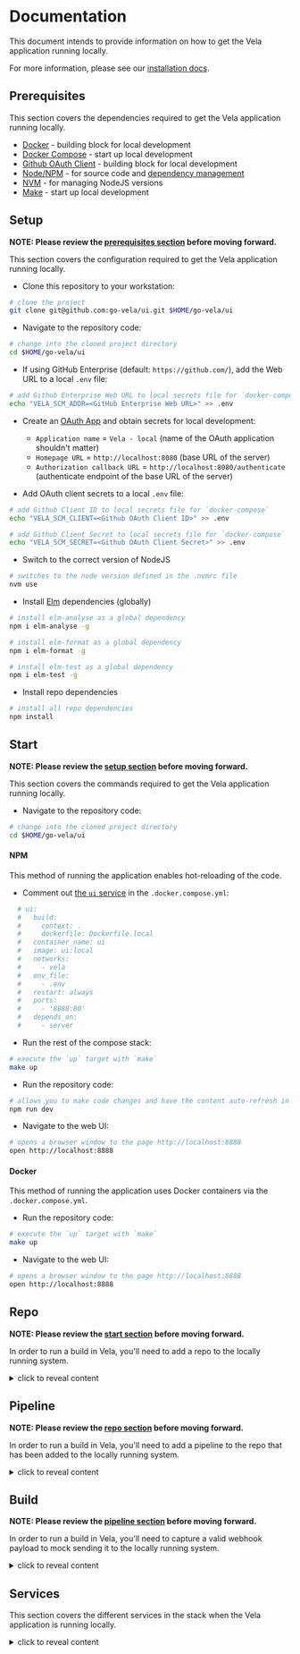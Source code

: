 # Documentation

This document intends to provide information on how to get the Vela application running locally.

For more information, please see our [installation docs](https://go-vela.github.io/docs/install/).

## Prerequisites

This section covers the dependencies required to get the Vela application running locally.

* [Docker](https://docs.docker.com/install/) - building block for local development
* [Docker Compose](https://docs.docker.com/compose/install/) - start up local development
* [Github OAuth Client](https://developer.github.com/apps/building-oauth-apps/creating-an-oauth-app/) - building block for local development
* [Node/NPM](https://nodejs.org/en/download/) - for source code and [dependency management](https://nodejs.org/en/knowledge/getting-started/npm/what-is-npm/)
* [NVM](https://github.com/nvm-sh/nvm/blob/master/README.md#installing-and-updating) - for managing NodeJS versions
* [Make](https://www.gnu.org/software/make/) - start up local development

## Setup

**NOTE: Please review the [prerequisites section](#prerequisites) before moving forward.**

This section covers the configuration required to get the Vela application running locally.

* Clone this repository to your workstation:

```bash
# clone the project
git clone git@github.com:go-vela/ui.git $HOME/go-vela/ui
```

* Navigate to the repository code:

```bash
# change into the cloned project directory
cd $HOME/go-vela/ui
```

* If using GitHub Enterprise (default: `https://github.com/`), add the Web URL to a local `.env` file:

```bash
# add Github Enterprise Web URL to local secrets file for `docker-compose`
echo "VELA_SCM_ADDR=<GitHub Enterprise Web URL>" >> .env
```

* Create an [OAuth App](https://developer.github.com/apps/building-oauth-apps/creating-an-oauth-app/) and obtain secrets for local development:
  * `Application name` = `Vela - local` (name of the OAuth application shouldn't matter)
  * `Homepage URL` = `http://localhost:8080` (base URL of the server)
  * `Authorization callback URL` = `http://localhost:8080/authenticate` (authenticate endpoint of the base URL of the server)

* Add OAuth client secrets to a local `.env` file:

```bash
# add Github Client ID to local secrets file for `docker-compose`
echo "VELA_SCM_CLIENT=<Github OAuth Client ID>" >> .env

# add Github Client Secret to local secrets file for `docker-compose`
echo "VELA_SCM_SECRET=<Github OAuth Client Secret>" >> .env
```

* Switch to the correct version of NodeJS

```bash
# switches to the node version defined in the .nvmrc file
nvm use
```

* Install [Elm](https://elm-lang.org/) dependencies (globally)

```bash
# install elm-analyse as a global dependency
npm i elm-analyse -g

# install elm-format as a global dependency
npm i elm-format -g

# install elm-test as a global dependency
npm i elm-test -g
```

* Install repo dependencies

```bash
# install all repo dependencies
npm install
```

## Start

**NOTE: Please review the [setup section](#setup) before moving forward.**

This section covers the commands required to get the Vela application running locally.

* Navigate to the repository code:

```bash
# change into the cloned project directory
cd $HOME/go-vela/ui
```

#### NPM

This method of running the application enables hot-reloading of the code.

* Comment out [the `ui` service](/docker-compose.yml#L9-L25) in the `.docker.compose.yml`:

```yaml
  # ui:
  #   build:
  #     context: .
  #     dockerfile: Dockerfile.local
  #   container_name: ui
  #   image: ui:local
  #   networks:
  #     - vela
  #   env_file:
  #     - .env
  #   restart: always
  #   ports:
  #     - '8888:80'
  #   depends_on:
  #     - server
```

* Run the rest of the compose stack:

```bash
# execute the `up` target with `make`
make up
```

* Run the repository code:

```bash
# allows you to make code changes and have the content auto-refresh in the browser
npm run dev
```

* Navigate to the web UI:

```bash
# opens a browser window to the page http://localhost:8888
open http://localhost:8888
```

#### Docker

This method of running the application uses Docker containers via the `.docker.compose.yml`.

* Run the repository code:

```bash
# execute the `up` target with `make`
make up
```

* Navigate to the web UI:

```bash
# opens a browser window to the page http://localhost:8888
open http://localhost:8888
```

## Repo

**NOTE: Please review the [start section](#start) before moving forward.**

In order to run a build in Vela, you'll need to add a repo to the locally running system.

<details><summary>click to reveal content</summary>
<p>

1. Navigate to the `Source Repositories` page @ http://localhost:8888/account/source-repos
  * For conveinence, you can reference our documentation to [learn how to enable a repo](https://go-vela.github.io/docs/usage/enable_repo/).

2. Click the blue drop down arrow on the left side next to the org that contains the repo you want to enable.

3. Find the repo you want to enable in the drop down list and click the blue `Enable` button on the right side.
  * You should received a `success` message telling you `<org>/<repo> enabled.`

4. Click the blue `View` button to navigate directly to the repo.
  * You should be redirected to http://localhost:8888/<org>/<repo>

</p>
</details>

## Pipeline

**NOTE: Please review the [repo section](#repo) before moving forward.**

In order to run a build in Vela, you'll need to add a pipeline to the repo that has been added to the locally running system.

<details><summary>click to reveal content</summary>
<p>

1. Create a Vela [pipeline](https://go-vela.github.io/docs/tour/) to define a workflow for Vela to run.
  * For convenience, you can reference our documentation to use [one of our example pipelines](https://go-vela.github.io/docs/usage/examples/).

2. Add the pipeline to the repo that was enabled above.

</p>
</details>

## Build

**NOTE: Please review the [pipeline section](#pipeline) before moving forward.**

In order to run a build in Vela, you'll need to capture a valid webhook payload to mock sending it to the locally running system.

<details><summary>click to reveal content</summary>
<p>

1. Review GitHub's [documentation on webhooks](https://developer.github.com/webhooks/)

2. Find the [recent delivery](https://developer.github.com/webhooks/testing/#listing-recent-deliveries) for the pipeline that was added to your repo.

3. Create a request locally for http://localhost:8080/webhook and replicate all parts from the recent delivery.
  * You should use whatever tool feels most comfortable and natural to you (`curl`, `Postman`, `Insomnia` etc.).
  * You should replicate all the request headers and the request body from the recent delivery.

4. Send the request and navigate directly to the repo (http://localhost:8888/<org>/<repo>) to watch the build run live.

</p>
</details>

## Services

This section covers the different services in the stack when the Vela application is running locally.

<details><summary>click to reveal content</summary>
<p>

### Server

The `server` Docker compose service hosts the Vela server and API.

This component is used for processing web requests and managing resources in the database and publishing builds to the FIFO queue.

### Worker

The `worker` Docker compose service hosts the Vela build daemon.

This component is used for pulling builds from the FIFO queue and executing them based off their configuration.

### UI

The `ui` Docker compose service hosts the Vela UI.

This component is used for providing a user-friendly interface for triggering actions in the Vela system.

### Redis

The `redis` Docker compose service hosts the Redis database.

This component is used for publishing builds to a FIFO queue.

For more information, please review [the official documentation](https://redis.io/).

### Postgres

The `postgres` Docker compose service hosts the Postgresql database.

This component is used for storing data at rest.

For more information, please review [the official documentation](https://www.postgresql.org/).

### Vault

The `vault` Docker compose service hosts the HashiCorp Vault instance.

This component is used for storing sensitive data like secrets.

For more information, please review [the official documentation](https://www.vaultproject.io/).

</p>
</details>
